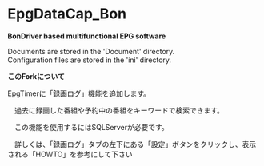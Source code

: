 ﻿EpgDataCap_Bon
==============
**BonDriver based multifunctional EPG software**

Documents are stored in the 'Document' directory.  
Configuration files are stored in the 'ini' directory.

**このForkについて**

EpgTimerに「録画ログ」機能を追加します。

　過去に録画した番組や予約中の番組をキーワードで検索できます。

　この機能を使用するにはSQLServerが必要です。

　詳しくは、「録画ログ」タブの左下にある「設定」ボタンをクリックし、表示される「HOWTO」を参考にして下さい